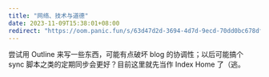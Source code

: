 ```yaml
---
title: "网络、技术与道德"
date: 2023-11-09T15:38:01+08:00
redirect: "https://oom.panic.fun/s/63d47d2d-3694-4d7d-9ecd-70dd0bc678df"
---
```


尝试用 Outline 来写一些东西，可能有点破坏 blog 的协调性；以后可能搞个 sync 脚本之类的定期同步会更好？目前这里就先当作 Index Home 了（逃。
